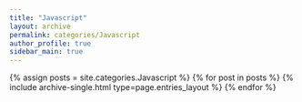 ```yaml
---
title: "Javascript"
layout: archive
permalink: categories/Javascript
author_profile: true
sidebar_main: true
---
```




{% assign posts = site.categories.Javascript %}
{% for post in posts %} {% include archive-single.html type=page.entries_layout %} {% endfor %}